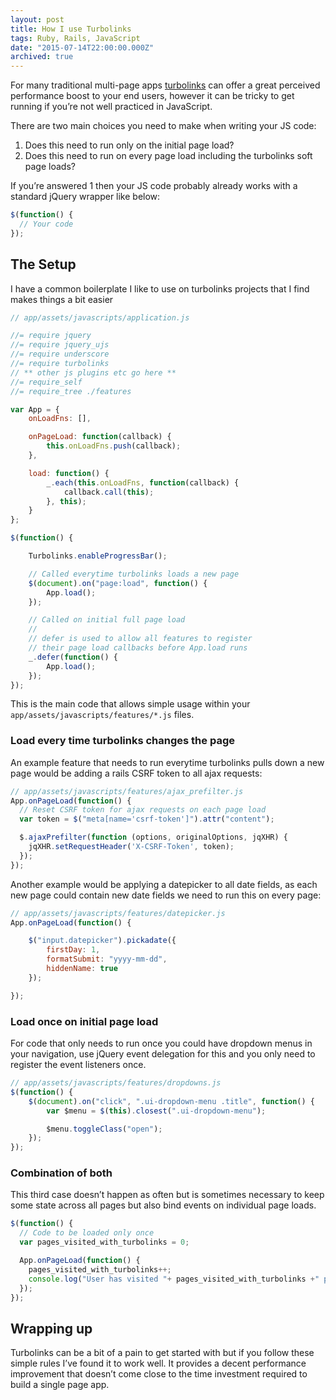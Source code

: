 ```yaml
---
layout: post
title: How I use Turbolinks
tags: Ruby, Rails, JavaScript
date: "2015-07-14T22:00:00.000Z"
archived: true
---
```


For many traditional multi-page apps [turbolinks](https://github.com/rails/turbolinks) can offer a great perceived performance boost to your end users, however it can be tricky to get running if you’re not well practiced in JavaScript.

There are two main choices you need to make when writing your JS code:

1. Does this need to run only on the initial page load?
2. Does this need to run on every page load including the turbolinks soft page loads?

If you’re answered 1 then your JS code probably already works with a standard jQuery wrapper like below:

```js
$(function() {
  // Your code
});
```

## The Setup

I have a common boilerplate I like to use on turbolinks projects that I find makes things a bit easier

```js
// app/assets/javascripts/application.js

//= require jquery
//= require jquery_ujs
//= require underscore
//= require turbolinks
// ** other js plugins etc go here **
//= require_self
//= require_tree ./features

var App = {
    onLoadFns: [],

    onPageLoad: function(callback) {
        this.onLoadFns.push(callback);
    },

    load: function() {
        _.each(this.onLoadFns, function(callback) {
            callback.call(this);
        }, this);
    }
};

$(function() {

    Turbolinks.enableProgressBar();

    // Called everytime turbolinks loads a new page
    $(document).on("page:load", function() {
        App.load();
    });

    // Called on initial full page load
    //
    // defer is used to allow all features to register
    // their page load callbacks before App.load runs
    _.defer(function() {
        App.load();
    });
});
```

This is the main code that allows simple usage within your `app/assets/javascripts/features/*.js` files.

### Load every time turbolinks changes the page

An example feature that needs to run everytime turbolinks pulls down a new page would be adding a rails CSRF token to all ajax requests:

```js
// app/assets/javascripts/features/ajax_prefilter.js
App.onPageLoad(function() {
  // Reset CSRF token for ajax requests on each page load
  var token = $("meta[name='csrf-token']").attr("content");

  $.ajaxPrefilter(function (options, originalOptions, jqXHR) {
    jqXHR.setRequestHeader('X-CSRF-Token', token);
  });
});
```

Another example would be applying a datepicker to all date fields, as each new page could contain new date fields we need to run this on every page:

```js
// app/assets/javascripts/features/datepicker.js
App.onPageLoad(function() {

    $("input.datepicker").pickadate({
        firstDay: 1,
        formatSubmit: "yyyy-mm-dd",
        hiddenName: true
    });

});
```

### Load once on initial page load

For code that only needs to run once you could have dropdown menus in your navigation, use jQuery event delegation for this and you only need to register the event listeners once.

```js
// app/assets/javascripts/features/dropdowns.js
$(function() {
    $(document).on("click", ".ui-dropdown-menu .title", function() {
        var $menu = $(this).closest(".ui-dropdown-menu");

        $menu.toggleClass("open");
    });
});
```

### Combination of both

This third case doesn’t happen as often but is sometimes necessary to keep some state across all pages but also bind events on individual page loads.

```js
$(function() {
  // Code to be loaded only once
  var pages_visited_with_turbolinks = 0;

  App.onPageLoad(function() {
    pages_visited_with_turbolinks++;
    console.log("User has visited "+ pages_visited_with_turbolinks +" pages");
  });
});
```


## Wrapping up

Turbolinks can be a bit of a pain to get started with but if you follow these simple rules I’ve found it to work well. It provides a decent performance improvement that doesn’t come close to the time investment required to build a single page app.
